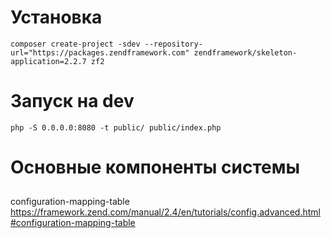 # Установка
`composer create-project -sdev --repository-url="https://packages.zendframework.com" zendframework/skeleton-application=2.2.7 zf2`

# Запуск на dev
`php -S 0.0.0.0:8080 -t public/ public/index.php`

# Основные компоненты системы
##

configuration-mapping-table
https://framework.zend.com/manual/2.4/en/tutorials/config.advanced.html#configuration-mapping-table